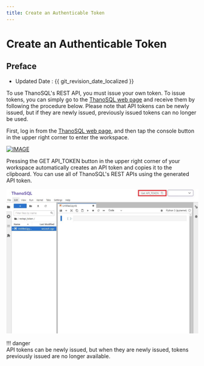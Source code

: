 ```yaml
---
title: Create an Authenticable Token
---
```


# **Create an Authenticable Token**

## Preface

- Updated Date : {{ git_revision_date_localized }}

To use ThanoSQL's REST API, you must issue your own token.
To issue tokens, you can simply go to the [ThanoSQL web page](https://thanosql.ai/en) and receive them by following the procedure below.
Please note that API tokens can be newly issued, but if they are newly issued, previously issued tokens can no longer be used.

First, log in from the [ThanoSQL web page](https://thanosql.ai/en), and then tap the console button in the upper right corner to enter the workspace.

[![IMAGE](/en/img/thanosql_api/restapi_token_img1.png)](/en/img/thanosql_api/restapi_token_img1.png) </br>

Pressing the GET API_TOKEN button in the upper right corner of your workspace automatically creates an API token and copies it to the clipboard. You can use all of ThanoSQL's REST APIs using the generated API token.

[![IMAGE](/img/thanosql_api/restapi_token_img2.jpg)](/img/thanosql_api/restapi_token_img2.jpg) </br>

!!! danger  
    API tokens can be newly issued, but when they are newly issued, tokens previously issued are no longer available.
